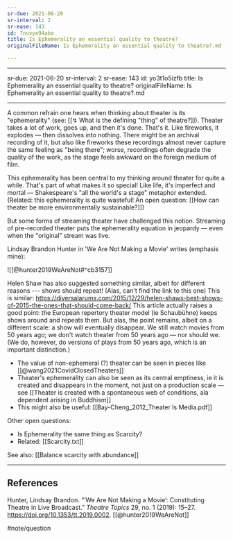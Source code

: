 ```yaml
---
sr-due: 2021-06-20
sr-interval: 2
sr-ease: 143
id: 7nuvye94aba
title: Is Ephemerality an essential quality to theatre?
originalFileName: Is Ephemerality an essential quality to theatre?.md

---
```


---
sr-due: 2021-06-20
sr-interval: 2
sr-ease: 143
id: yo3t1o5izfb
title: Is Ephemerality an essential quality to theatre?
originalFileName: Is Ephemerality an essential quality to theatre?.md

---

A common refrain one hears when thinking about theater is its "ephemerality" (see: [[↯ What is the defining "thing" of theatre?]]). Theater takes a lot of work, goes up, and then it's done. That's it. Like fireworks, it explodes — then dissolves into nothing. There might be an archival recording of it, but also like fireworks these recordings almost never capture the same feeling as "being there"; worse, recordings often degrade the quality of the work, as the stage feels awkward on the foreign medium of film.

This ephemerality has been central to my thinking around theater for quite a while. That's part of what makes it so special! Like life, it's imperfect and mortal — Shakespeare's "all the world's a stage" metaphor extended. (Related: this ephemerality is quite wasteful! An open question: [[How can theater be more environmentally sustainable?]])

But some forms of streaming theater have challenged this notion. Streaming of pre-recorded theater puts the ephemerality equation in jeopardy — even when the "original" stream was live.

Lindsay Brandon Hunter in 'We Are Not Making a Movie' writes (emphasis mine):

![[@hunter2019WeAreNot#^cb3157]]

Helen Shaw has also suggested something similar, albeit for different reasons --- shows should repeat! (Alas, can't find the link to this one)
This is similar: https://diversalarums.com/2015/12/29/helen-shaws-best-shows-of-2015-the-ones-that-should-come-back/
This article actually raises a good point: the European repertory theater model (ie Schaubühne) keeps shows around and repeats them.
But alas, the point remains, albeit on a different scale: a show will eventually disappear. We still watch movies from 50 years ago; we don't watch theater from 50 years ago — nor should we. (We do, however, do versions of plays from 50 years ago, which is an important distinction.)

* The value of non-ephemeral (?) theater can be seen in pieces like [[@wang2021CovidClosedTheaters]]
* Theater's ephemerality can also be seen as its central emptiness, ie it is created and disappears in the moment, not just on a production scale — see [[Theater is created with a spontaneous web of conditions, ala dependent arising in Buddhism]]
* This might also be useful: [[Bay-Cheng\_2012\_Theater Is Media.pdf]]

Other open questions:

* Is Ephemerality the same thing as Scarcity?
* Related: [[Scarcity.txt]]

See also: [[Balance scarcity with abundance]]

***

## References

Hunter, Lindsay Brandon. “‘We Are Not Making a Movie’: Constituting Theatre in Live Broadcast.” *Theatre Topics* 29, no. 1 (2019): 15–27. <https://doi.org/10.1353/tt.2019.0002>.
[[@hunter2019WeAreNot]]

#note/question
